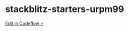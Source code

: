# stackblitz-starters-urpm99

[Edit in Codeflow ⚡️](https://stackblitz.com/~/github.com/alejandrotoro18/stackblitz-starters-urpm99)